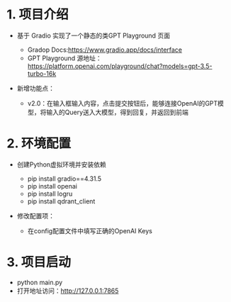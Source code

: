 # 1. 项目介绍

- 基于 Gradio 实现了一个静态的类GPT Playground 页面

    - Gradop Docs:https://www.gradio.app/docs/interface
    - GPT Playground 源地址：https://platform.openai.com/playground/chat?models=gpt-3.5-turbo-16k
- 新增功能点：
  - v2.0：在输入框输入内容，点击提交按钮后，能够连接OpenAI的GPT模型，将输入的Query送入大模型，得到回复，并返回到前端

# 2. 环境配置

- 创建Python虚拟环境并安装依赖

   - pip install gradio==4.31.5
   - pip install openai
   - pip install logru
   - pip install qdrant_client

- 修改配置项：
  - 在config配置文件中填写正确的OpenAI Keys
    
# 3. 项目启动

- python main.py
- 打开地址访问：http://127.0.0.1:7865

